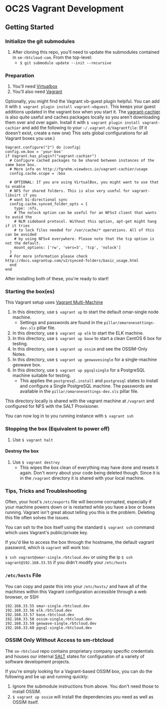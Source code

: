# OC2S Vagrant Development

## Getting Started

### Initialize the git submodules
1. After cloning this repo, you'll need to update the submodules contained
in `sm-rbtcloud-com`.  From the top-level:
    - `$ git submodule update --init --recursive`

### Preparation
1. You'll need [Virtualbox](http://virtualbox.org)
2. You'll also need [Vagrant](http://vagrantup.com)

Optionally, you might find the Vagrant vb-guest plugin helpful. You can add
it with `$ vagrant plugin install vagrant-vbguest`. This keeps your guest
additions updated in the vagrant box when you start it. The [vagrant-cachier](https://github.com/fgrehm/vagrant-cachier) is also quite useful and caches packages locally so you aren't downloading them over and over again. Install it with `$ vagrant plugin install vagrant-cachier` and add the following to your `~/.vagrant.d/Vagrantfile`: (If it doesn't exist, create a new one) This sets global configurations for all Vagrant boxes you use.)

    Vagrant.configure("2") do |config|
    config.vm.box = 'your-box'
    if Vagrant.has_plugin?("vagrant-cachier")
      # Configure cached packages to be shared between instances of the same base box.
      # More info on http://fgrehm.viewdocs.io/vagrant-cachier/usage
      config.cache.scope = :box
  
      # OPTIONAL: If you are using VirtualBox, you might want to use that to enable
      # NFS for shared folders. This is also very useful for vagrant-libvirt if you
      # want bi-directional sync
      config.cache.synced_folder_opts = {
        type: :nfs,
        # The nolock option can be useful for an NFSv3 client that wants to avoid the
        # NLM sideband protocol. Without this option, apt-get might hang if it tries
        # to lock files needed for /var/cache/* operations. All of this can be avoided
        # by using NFSv4 everywhere. Please note that the tcp option is not the default.
        mount_options: ['rw', 'vers=3', 'tcp', 'nolock']
      }
      # For more information please check http://docs.vagrantup.com/v2/synced-folders/basic_usage.html
      end
    end

After installing both of these, you're ready to start!

### Starting the box(es)
This Vagrant setup uses [Vagrant Multi-Machine](https://www.vagrantup.com/docs/multi-machine/)

1. In this directory, use `$ vagrant up` to start the default omar-single node machine. 
    - Settings and passwords are found in the `pillar/omaronesettings-dev.sls` pillar file.
2. In this directory, use `$ vagrant up elk` to start the ELK machine.
3. In this directory, use `$ vagrant up base` to start a clean CentOS 6 box for testing.
4. In this directory, use `$ vagrant up ossim` and see the OSSIM-Only Notes.
5. In this directory, use `$ vagrant up geowavesingle` for a single-machine geowave box. 
6. In this directory, use `$ vagrant up pgsqlsingle` for a PostgreSQL machine suitable for testing.
    - This applies the `postgresql.install` and `postgresql` states to install and configure
      a Single PostgreSQL machine. The passwords are available in the `pillar/omaronesettings-dev.sls` pillar file. 


This directory locally is shared with the vagrant machine at `/vagrant` and configured
for NFS with the SALT Provisioner.

You can now log in to you running instance with `$ vagrant ssh`

### Stopping the box (Equivalent to power off)
1. Use `$ vagrant halt`

#### Destroy the box
1. Use `$ vagrant destroy`
    - This wipes the box clean of everything may have done and resets it again. Don't
      worry about your code being deleted though. Since it is in the `/vagrant` directory
      it is shared with your local machine.

### Tips, Tricks and Troubleshooting
Often, your host's `/etc/exports` file will become corrupted, especially if your machine
powers down or is restarted while you have a box or boxes running. Vagrant isn't great
about telling you this is the problem. Deleting this file often solves the issues.

You can ssh to the box itself using the standard `$ vagrant ssh` command which uses Vagrant's public/private key.

If you'd like to access the box through the hostname, the default vagrant password, which is `vagrant` will work too:

`$ ssh vagrant@omar-single.rbtcloud.dev` or using the ip `$ ssh vagrant@192.168.33.55` if you didn't modify your `/etc/hosts`

### `/etc/hosts` File
You can copy and paste this into your `/etc/hosts/` and have all of the machines within
this Vagrant configuration accessible through a web browser, or SSH

    192.168.33.55 omar-single.rbtcloud.dev
    192.168.33.56 elk.rbtcloud.dev
    192.168.33.57 base.rbtcloud.dev
    192.168.33.58 ossim-single.rbtcloud.dev
    192.168.33.59 geowave-single.rbtcloud.dev
    192.168.33.60 pgsql-single.rbtcloud.dev

### OSSIM Only Without Access to sm-rbtcloud
The `sm-rbtcloud` repo contains proprietary company specific credentials and
houses our internal [SALT](http://saltstack.com) states for configuration of
a variety of software development projects.

If you're simply looking for a Vagrant-based OSSIM box, you can do the following
and be up and running quickly:

1. Ignore the submodule instructions from above. You don't need those to install
OSSIM.
2. `$ vagrant up ossim` will install the dependencies you need as well as OSSIM itself.

